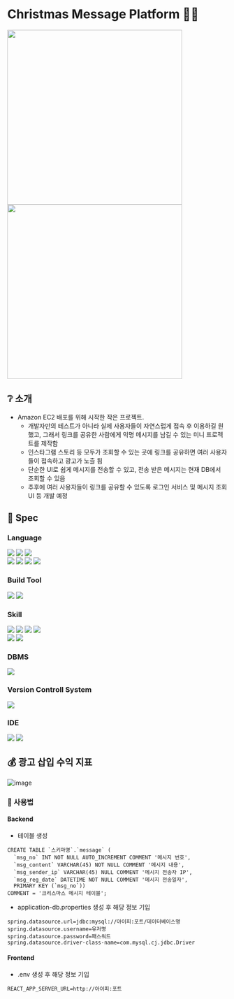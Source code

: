# Christmas Message Platform :christmas_tree::love_letter:

<!-- 프로젝트 결과물 GIF -->
<img src="https://github.com/user-attachments/assets/c4a633df-974a-4869-99b7-daf4cf355324" width="400" />
<img src="https://github.com/user-attachments/assets/6f4cae32-101e-4533-afe9-5b4493c68d4f" width="400" />

## :grey_question: 소개
- Amazon EC2 배포를 위해 시작한 작은 프로젝트.
  - 개발자만의 테스트가 아니라 실제 사용자들이 자연스럽게 접속 후 이용하길 원했고, 그래서 링크를 공유한 사람에게 익명 메시지를 남길 수 있는 미니 프로젝트를 제작함
  - 인스타그램 스토리 등 모두가 조회할 수 있는 곳에 링크를 공유하면 여러 사용자들이 접속하고 광고가 노츨 됨
  - 단순한 UI로 쉽게 메시지를 전송할 수 있고, 전송 받은 메시지는 현재 DB에서 조회할 수 있음
  - 추후에 여러 사용자들이 링크를 공유할 수 있도록 로그인 서비스 및 메시지 조회 UI 등 개발 예정

## :bookmark_tabs: Spec

### Language
<img src="https://img.shields.io/badge/Java-407291?style=flat-square&logo=java&logoColor=white"/> <img src="https://img.shields.io/badge/Amazon Correctto 17-FF9900?style=flat-square&logo=amazon&logoColor=white"/> <img src="https://img.shields.io/badge/Node.js-5FA04E?style=flat-square&logo=Node.js&logoColor=white"/>  
<img src="https://img.shields.io/badge/JavaScript-F7DF1E?style=flat-square&logo=javascript&logoColor=white"/> <img src="https://img.shields.io/badge/React-61DAFB?style=flat-square&logo=react&logoColor=white"/> <img src="https://img.shields.io/badge/TypeScript-3178C6?style=flat-square&logo=typescript&logoColor=white"/> <img src="https://img.shields.io/badge/CSS3-1572B6?style=flat-square&logo=css3&logoColor=white"/>

### Build Tool
<img src="https://img.shields.io/badge/Gradle-02303A?style=flat-square&logo=gradle&logoColor=white"/> <img src="https://img.shields.io/badge/Create React App-09D3AC?style=flat-square&logo=createreactapp&logoColor=white"/>

### Skill
<img src="https://img.shields.io/badge/Spring Boot-6DB33F?style=flat-square&logo=springboot&logoColor=white"/> <img src="https://img.shields.io/badge/Lombok-a14933?style=flat-square&logo=lombok&logoColor=white"/> <img src="https://img.shields.io/badge/Spring Data JPA-6DB33F?style=flat-square&logo=spring&logoColor=white"/> <img src="https://img.shields.io/badge/Swagger-85EA2D?style=flat-square&logo=swagger&logoColor=white"/>  
<img src="https://img.shields.io/badge/.ENV-ECD53F?style=flat-square&logo=dotenv&logoColor=white"/> <img src="https://img.shields.io/badge/Ant Design-0170FE?style=flat-square&logo=antdesign&logoColor=white"/>

### DBMS
<img src="https://img.shields.io/badge/MySQL-4479A1?style=flat-square&logo=mysql&logoColor=white"/>

### Version Controll System
<img src="https://img.shields.io/badge/Git-F05032?style=flat-square&logo=git&logoColor=white"/>

### IDE
<img src="https://img.shields.io/badge/Eclipse IDE-2C2255?style=flat-square&logo=eclipseide&logoColor=white"/> <img src="https://img.shields.io/badge/VSCode-22a6f2?style=flat-square&logo=visualstudiocode&logoColor=white"/>

## :moneybag: 광고 삽입 수익 지표
![image](https://github.com/user-attachments/assets/6002511c-7ea2-499a-a033-75d260bca1fa)

### :pushpin: 사용법
#### Backend
- 테이블 생성
```
CREATE TABLE `스키마명`.`message` (
  `msg_no` INT NOT NULL AUTO_INCREMENT COMMENT '메시지 번호',
  `msg_content` VARCHAR(45) NOT NULL COMMENT '메시지 내용',
  `msg_sender_ip` VARCHAR(45) NULL COMMENT '메시지 전송자 IP',
  `msg_reg_date` DATETIME NOT NULL COMMENT '메시지 전송일자',
  PRIMARY KEY (`msg_no`))
COMMENT = '크리스마스 메시지 테이블';
```

- application-db.properties 생성 후 해당 정보 기입
```
spring.datasource.url=jdbc:mysql://아이피:포트/데이터베이스명
spring.datasource.username=유저명
spring.datasource.password=패스워드
spring.datasource.driver-class-name=com.mysql.cj.jdbc.Driver
```
#### Frontend
- .env 생성 후 해당 정보 기입
```
REACT_APP_SERVER_URL=http://아이피:포트
```
